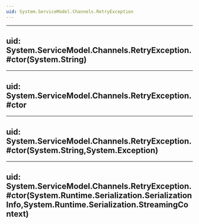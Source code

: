 ```yaml
---
uid: System.ServiceModel.Channels.RetryException
---
```


---
uid: System.ServiceModel.Channels.RetryException.#ctor(System.String)
---

---
uid: System.ServiceModel.Channels.RetryException.#ctor
---

---
uid: System.ServiceModel.Channels.RetryException.#ctor(System.String,System.Exception)
---

---
uid: System.ServiceModel.Channels.RetryException.#ctor(System.Runtime.Serialization.SerializationInfo,System.Runtime.Serialization.StreamingContext)
---
